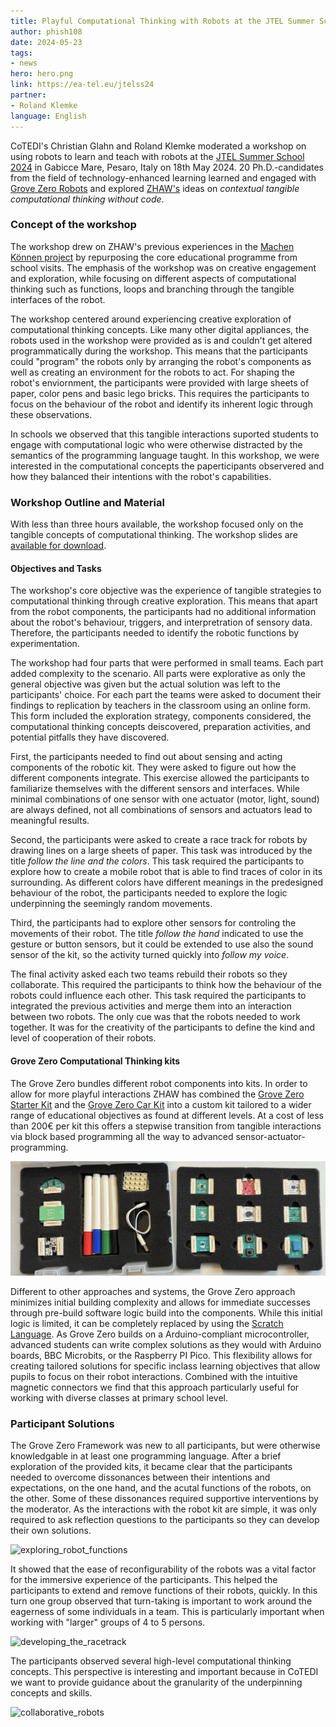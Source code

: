 ```yaml
---
title: Playful Computational Thinking with Robots at the JTEL Summer School 2024
author: phish108
date: 2024-05-23
tags: 
- news
hero: hero.png
link: https://ea-tel.eu/jtelss24
partner: 
- Roland Klemke
language: English
---
```


CoTEDI&#39;s Christian Glahn and Roland Klemke moderated a workshop on using robots to learn and teach with robots at the [JTEL Summer School 2024](https://ea-tel.eu/jtelss24) in Gabicce Mare, Pesaro, Italy on 18th May 2024. 20 Ph.D.-candidates from the field of technology-enhanced learning learned and engaged with [Grove Zero Robots](https://www.seeedstudio.com/TinkerGen-Grove-Zero-c-1984.html) and explored [ZHAW&#39;s](https://dxi.ai/2021/08/22/memn/) ideas on *contextual tangible computational thinking without code*.

### Concept of the workshop 

The workshop drew on ZHAW's previous experiences in the [Machen Können project](https://dxi.ai/2021/08/22/memn/) by repurposing the core educational programme from school visits. The emphasis of the workshop was on creative engagement and exploration, while focusing on different aspects of computational thinking such as functions, loops and branching through the tangible interfaces of the robot. 

The workshop centered around experiencing creative exploration of computational thinking concepts. Like many other digital appliances, the robots used in the workshop were provided as is and couldn't get altered programmatically during the workshop. This means that the participants could "program" the robots only by arranging the robot's components as well as creating an environment for the robots to act. For shaping the robot's enviornment, the participants were provided with large sheets of paper, color pens and basic lego bricks. This requires the participants to focus on the behaviour of the robot and identify its inherent logic through these observations. 

In schools we observed that this tangible interactions suported students to engage with computational logic who were otherwise distracted by the semantics of the programming language taught. In this workshop, we were interested in the computational concepts the paperticipants observered and how they balanced their intentions with the robot's capabilities. 

### Workshop Outline and Material 

With less than three hours available, the workshop focused only on the tangible concepts of computational thinking. The workshop slides are [available for download](20240517_jtelss_robots_computational_thinking.pdf).

#### Objectives and Tasks

The workshop's core objective was the experience of tangible strategies to computational thinking through creative exploration. This means that apart from the robot components, the participants had no additional information about the robot's behaviour, triggers, and interpretration of sensory data. Therefore, the participants needed to identify the robotic functions by experimentation. 

The workshop had four parts that were performed in small teams. Each part added complexity to the scenario. All parts were explorative as only the general objective was given but the actual solution was left to the participants' choice. For each part the teams were asked to document their findings to replication by teachers in the classroom using an online form. This form included the exploration strategy, components considered, the computational thinking concepts deiscovered, preparation activities, and potential pitfalls they have discovered. 

First, the participants needed to find out about sensing and acting components of the robotic kit. They were asked to figure out how the different components integrate. This exercise allowed the participants to familiarize themselves with the different sensors and interfaces. While minimal combinations of one sensor with one actuator (motor, light, sound) are always defined, not all combinations of sensors and actuators lead to meaningful results.

Second, the participants were asked to create a race track for robots by drawing lines on a large sheets of paper. This task was introduced by the title *follow the line and the colors*. This task required the participants to explore how to create a mobile robot that is able to find traces of color in its surrounding. As different colors have different meanings in the predesigned behaviour of the robot, the participants needed to explore the logic underpinning the seemingly random movements.

Third, the participants had to explore other sensors for controling the movements of their robot. The title *follow the hand* indicated to use the gesture or button sensors, but it could be extended to use also the sound sensor of the kit, so the activity turned quickly into *follow my voice*. 

The final activity asked each two teams rebuild their robots so they collaborate. This required the participants to think how the behaviour of the robots could influence each other. This task required the participants to integrated the previous activities and merge them into an interaction between two robots. The only cue was that the robots needed to work together. It was for the creativity of the participants to define the kind and level of cooperation of their robots.

#### Grove Zero Computational Thinking kits

The Grove Zero bundles different robot components into kits. In order to allow for more playful interactions ZHAW has combined the [Grove Zero Starter Kit](https://www.seeedstudio.com/Grove-Zero-Starter-Kit-V2-0-p-4352.html) and the [Grove Zero Car Kit](https://www.seeedstudio.com/Grove-Zero-Car-Kit-V2-0-p-4351.html) into a custom kit tailored to a wider range of educational objectives as found at different levels. At a cost of less than 200€ per kit this offers a stepwise transition from tangible interactions via block based programming all the way to advanced sensor-actuator-programming. 

![ZHAW_ActUp_StarterKit](ZHAW_ActUp_StarterKit.png)

Different to other approaches and systems, the Grove Zero approach minimizes initial building complexity and allows for immediate successes through pre-build software logic build into the components. While this initial logic is limited, it can be completely replaced by using the [Scratch Language](https://scratch.mit.edu/). As Grove Zero builds on a Arduino-compliant microcontroller, advanced students can write complex solutions as they would with Arduino boards, BBC Microbits, or the Raspberry PI Pico. This flexibility allows for creating tailored solutions for specific inclass learning objectives that allow pupils to focus on their robot interactions. Combined with the intuitive magnetic connectors we find that this approach particularly useful for working with diverse classes at primary school level. 

### Participant Solutions

The Grove Zero Framework was new to all participants, but were otherwise knowledgable in at least one programming language. After a brief exploration of the provided kits, it became clear that the participants needed to overcome dissonances between their intentions and expectations, on the one hand, and the acutal functions of the robots, on the other. Some of these dissonances required supportive interventions by the moderator. As the interactions with the robot kit are simple, it was only required to ask reflection questions to the participants so they can develop their own solutions.  

![exploring_robot_functions](exploring_robot_functions.png)

It showed that the ease of reconfigurability of the robots was a vital factor for the immersive experience of the participants. This helped the participants to extend and remove functions of their robots, quickly. In this turn one group observed that turn-taking is important to work around the eagerness of some individuals in a team. This is particularly important when working with "larger" groups of 4 to 5 persons. 

![developing_the_racetrack](developing_the_racetrack.png)

The participants observed several high-level computational thinking concepts. This perspective is interesting and important because in CoTEDI we want to provide guidance about the granularity of the underpinning concepts and skills.

![collaborative_robots](collaborative_robots.png)

